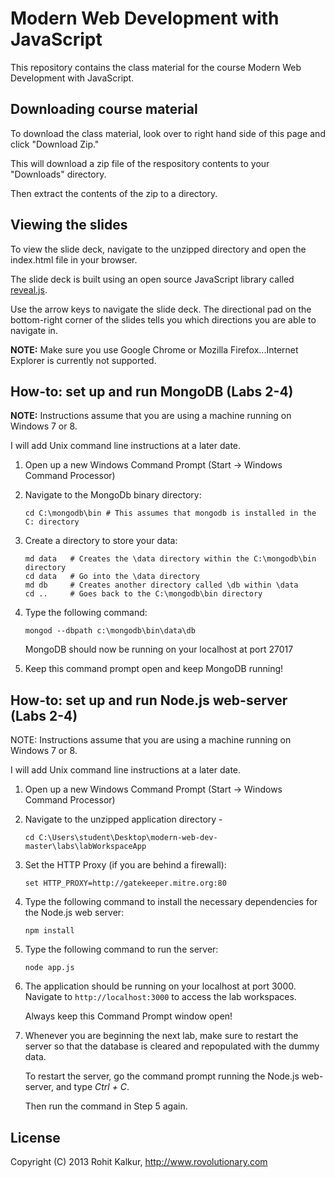 # Modern Web Development with JavaScript

This repository contains the class material for the course Modern Web Development with JavaScript.

## Downloading course material

To download the class material, look over to right hand side of this page and click "Download Zip."

This will download a zip file of the respository contents to your "Downloads" directory.

Then extract the contents of the zip to a directory.

## Viewing the slides

To view the slide deck, navigate to the unzipped directory and open the index.html file in your browser.

The slide deck is built using an open source JavaScript library called [reveal.js](https://github.com/hakimel/reveal.js).

Use the arrow keys to navigate the slide deck. The directional pad on the bottom-right corner of the slides tells you which directions you are able to navigate in.

**NOTE:** Make sure you use Google Chrome or Mozilla Firefox...Internet Explorer is currently not supported.

## How-to: set up and run MongoDB (Labs 2-4)

**NOTE:** Instructions assume that you are using a machine running on Windows 7 or 8.

I will add Unix command line instructions at a later date.


1. Open up a new Windows Command Prompt (Start -> Windows Command Processor)

2. Navigate to the MongoDb binary directory: 
	```
	cd C:\mongodb\bin # This assumes that mongodb is installed in the C: directory
	```

3. Create a directory to store your data:
	```
	md data   # Creates the \data directory within the C:\mongodb\bin directory
	cd data   # Go into the \data directory
	md db     # Creates another directory called \db within \data
	cd ..     # Goes back to the C:\mongodb\bin directory
	```

4. Type the following command: 
	```
	mongod --dbpath c:\mongodb\bin\data\db
	```
    MongoDB should now be running on your localhost at port 27017
 
5. Keep this command prompt open and keep MongoDB running!


## How-to: set up and run Node.js web-server (Labs 2-4)

NOTE: Instructions assume that you are using a machine running on Windows 7 or 8.

I will add Unix command line instructions at a later date.


1. Open up a new Windows Command Prompt (Start -> Windows Command Processor)

2. Navigate to the unzipped application directory - 
	```
	cd C:\Users\student\Desktop\modern-web-dev-master\labs\labWorkspaceApp
	```

3. Set the HTTP Proxy (if you are behind a firewall):
	```
	set HTTP_PROXY=http://gatekeeper.mitre.org:80
	```
4. Type the following command to install the necessary dependencies for the Node.js web server:
	```
	npm install
	```

5. Type the following command to run the server:
	```			
	node app.js
	```

6. The application should be running on your localhost at port 3000. Navigate to <code>http://localhost:3000</code> to access the lab workspaces.

	Always keep this Command Prompt window open!

7. Whenever you are beginning the next lab, make sure to restart the server so that the database is cleared and repopulated with the dummy data. 

   To restart the server, go the command prompt running the Node.js web-server, and type _Ctrl + C_. 

   Then run the command in Step 5 again.

## License

Copyright (C) 2013 Rohit Kalkur, http://www.rovolutionary.com

